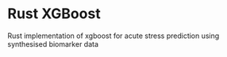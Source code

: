 # Rust XGBoost
Rust implementation of xgboost for acute stress prediction using synthesised biomarker data
